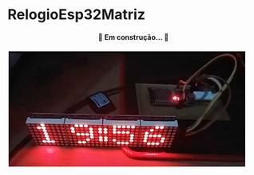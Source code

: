 # RelogioEsp32Matriz

<h4 align="center"> 
	🚧 Em construção...  🚧
</h4>

![alt text](https://github.com/mferraz56/RelogioEsp32Matriz/blob/main/testes.png)
